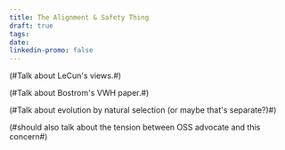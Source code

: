 ```yaml
---
title: The Alignment & Safety Thing
draft: true
tags: 
date: 
linkedin-promo: false
---
```

 (#Talk about LeCun's views.#)
 
 (#Talk about Bostrom's VWH paper.#)
 
 (#Talk about evolution by natural selection (or maybe that's separate?)#)

(#should also talk about the tension between OSS advocate and this concern#)